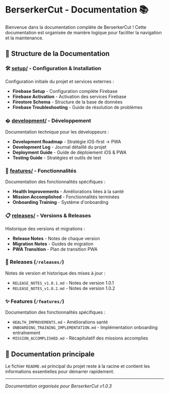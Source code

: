 # BerserkerCut - Documentation 📚

Bienvenue dans la documentation complète de BerserkerCut ! Cette documentation est organisée de manière logique pour faciliter la navigation et la maintenance.

## 📁 Structure de la Documentation

### 🛠️ [setup/](./setup/) - Configuration & Installation
Configuration initiale du projet et services externes :
- **Firebase Setup** - Configuration complète Firebase
- **Firebase Activation** - Activation des services Firebase
- **Firestore Schema** - Structure de la base de données
- **Firebase Troubleshooting** - Guide de résolution de problèmes

### � [development/](./development/) - Développement
Documentation technique pour les développeurs :
- **Development Roadmap** - Stratégie iOS-first → PWA
- **Development Log** - Journal détaillé du projet
- **Deployment Guide** - Guide de déploiement iOS & PWA
- **Testing Guide** - Stratégies et outils de test

### 🚀 [features/](./features/) - Fonctionnalités
Documentation des fonctionnalités spécifiques :
- **Health Improvements** - Améliorations liées à la santé
- **Mission Accomplished** - Fonctionnalités terminées
- **Onboarding Training** - Système d'onboarding

### 📋 [releases/](./releases/) - Versions & Releases
Historique des versions et migrations :
- **Release Notes** - Notes de chaque version
- **Migration Notes** - Guides de migration
- **PWA Transition** - Plan de transition PWA

### 🚀 Releases (`/releases/`)
Notes de version et historique des mises à jour :
- `RELEASE_NOTES_v1.0.1.md` - Notes de version 1.0.1
- `RELEASE_NOTES_v1.0.2.md` - Notes de version 1.0.2

### ✨ Features (`/features/`)
Documentation des fonctionnalités spécifiques :
- `HEALTH_IMPROVEMENTS.md` - Améliorations santé
- `ONBOARDING_TRAINING_IMPLEMENTATION.md` - Implémentation onboarding entraînement
- `MISSION_ACCOMPLISHED.md` - Récapitulatif des missions accomplies

## 📖 Documentation principale

Le fichier `README.md` principal du projet reste à la racine et contient les informations essentielles pour démarrer rapidement.

---

*Documentation organisée pour BerserkerCut v1.0.3*
